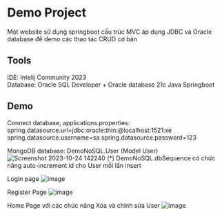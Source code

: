 # Demo Project
Một website sử dụng springboot cấu trúc MVC áp dụng JDBC và Oracle database để demo các thao tác CRUD cơ bản

## Tools
IDE: Intelij Community 2023  
Database: Oracle SQL Developer + Oracle database 21c 
Java Springboot  

## Demo
Connect database, applications.properties:  
spring.datasource.url=jdbc:oracle:thin:@localhost:1521:xe
spring.datasource.username=sa
spring.datasource.password=123


MongoDB database: DemoNoSQL.User (Model User)
![Screenshot 2023-10-24 142240](https://github.com/ducvg/Ki6/assets/117010800/12201c47-163e-4fe8-96ef-c91cc16ea9ba)
(*) DemoNoSQL.dbSequence có chức năng auto-increment id cho User mỗi lần insert

Login page
![image](https://github.com/ducvg/Ki6/assets/117010800/017af623-2f27-43f9-9266-3422b171ab78)

Register Page
![image](https://github.com/ducvg/Ki6/assets/117010800/261fa318-879e-49d4-a207-a0f49a77029c)

Home Page với các chức năng Xóa và chỉnh sửa User
![image](https://github.com/ducvg/Ki6/assets/117010800/0c0b5bba-dfb3-4a58-951f-7a9956503761)
